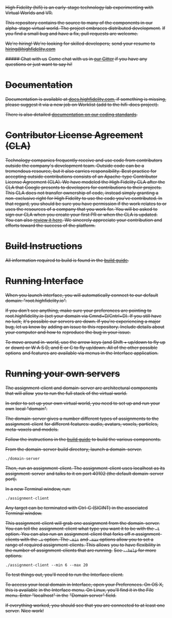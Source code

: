 ~~High Fidelity (hifi) is an early-stage technology lab experimenting with Virtual Worlds and VR.~~

~~This repository contains the source to many of the components in our~~
~~alpha-stage virtual world. The project embraces distributed development.~~
~~If you find a small bug and have a fix, pull requests are welcome.~~

~~We're hiring! We're looking for skilled developers;~~
~~send your resume to hiring@highfidelity.com~~

~~##### Chat with us~~
~~Come chat with us in [our Gitter](https://gitter.im/highfidelity/hifi) if you have any questions or just want to say hi!~~

~~Documentation~~
=========
~~Documentation is available at [docs.highfidelity.com](https://docs.highfidelity.com), if something is missing, please suggest it via a new job on Worklist (add to the hifi-docs project).~~

~~There is also detailed [documentation on our coding standards](CODING_STANDARD.md).~~

~~Contributor License Agreement (CLA)~~
=========
~~Technology companies frequently receive and use code from contributors outside the company's development team. Outside code can be a tremendous resource, but it also carries responsibility. Best practice for accepting outside contributions consists of an Apache-type Contributor License Agreement (CLA). We have modeled the High Fidelity CLA after the CLA that Google presents to developers for contributions to their projects. This CLA does not transfer ownership of code, instead simply granting a non-exclusive right for High Fidelity to use the code you’ve contributed. In that regard, you should be sure you have permission if the work relates to or uses the resources of a company that you work for. You will be asked to sign our CLA when you create your first PR or when the CLA is updated. You can also [review it here](https://gist.githubusercontent.com/hifi-gustavo/fef8f06a8233d42a0040d45c3efb97a9/raw/9981827eb94f0b18666083670b6f6a02929fb402/High%2520Fidelity%2520CLA). We sincerely appreciate your contribution and efforts toward the success of the platform.~~

~~Build Instructions~~
=========
~~All information required to build is found in the [build guide](BUILD.md).~~

~~Running Interface~~
===
~~When you launch interface, you will automatically connect to our default domain: "root.highfidelity.io".~~

~~If you don't see anything, make sure your preferences are pointing to~~
~~root.highfidelity.io (set your domain via Cmnd+D/Cntrl+D). If you still have no luck,~~
~~it's possible our servers are down. If you're experiencing a major bug, let us know by~~
~~adding an issue to this repository. Include details about your computer and how to~~
~~reproduce the bug in your issue.~~

~~To move around in-world, use the arrow keys (and Shift + up/down to fly up or~~
~~down) or W A S D, and E or C to fly up/down. All of the other possible options~~
~~and features are available via menus in the Interface application.~~

~~Running your own servers~~
========
~~The assignment-client and domain-server are architectural components that will allow~~
~~you to run the full stack of the virtual world.~~

~~In order to set up your own virtual world, you need to set up and run your own~~
~~local "domain".~~

~~The domain-server gives a number different types of assignments to the assignment-client~~
~~for different features: audio, avatars, voxels, particles, meta-voxels and models.~~

~~Follow the instructions in the [build guide](BUILD.md) to build the various components.~~

~~From the domain-server build directory, launch a domain-server.~~

    ./domain-server

~~Then, run an assignment-client. The assignment-client uses localhost as its assignment-server~~
~~and talks to it on port 40102 (the default domain-server port).~~

~~In a new Terminal window, run:~~

    ./assignment-client

~~Any target can be terminated with Ctrl-C (SIGINT) in the associated Terminal window.~~

~~This assignment-client will grab one assignment from the domain-server. You can tell the~~
~~assignment-client what type you want it to be with the `-t` option. You can also run an~~
~~assignment-client that forks off *n* assignment-clients with the `-n` option. The `-min`~~
~~and `-max` options allow you to set a range of required assignment-clients. This allows~~
~~you to have flexibility in the number of assignment-clients that are running.~~
~~See `--help` for more options.~~

    ./assignment-client --min 6 --max 20

~~To test things out, you'll need to run the Interface client.~~

~~To access your local domain in Interface, open your Preferences. On OS X, this is available~~
~~in the Interface menu. On Linux, you'll find it in the File menu. Enter "localhost" in the~~
~~"Domain server" field.~~

~~If everything worked, you should see that you are connected to at least one server.~~
~~Nice work!~~